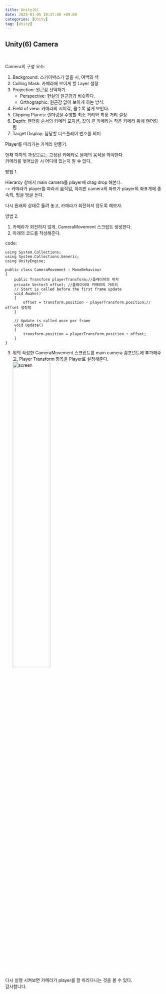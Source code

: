 ```yaml
---
title: Unity(6)
date: 2025-01-05 18:37:00 +09:00
categories: [Unity]
tag: [Unity]
---
```


## Unity(6) Camera
<br>

Camera의 구성 요소:

1. Background: 스카이박스가 없을 시, 여백의 색
2. Culling Mask: 카메라에 보이게 할 Layer 설정
3. Projection: 원근감 선택하기
    - Perspective: 현실의 원근감과 비슷하다.
    - Orthographic: 원근감 없이 보이게 하는 방식.
4. Field of view: 카메라의 시야각, 클수록 넓게 보인다.
5. Clipping Planes: 랜더링을 수행할 최소 거리와 최장 거리 설정
6. Depth: 랜더링 순서의 카메라 포지션, 값이 큰 카메라는 작은 카메라 위에 랜더링 됨
7. Target Display: 담당할 디스플레이 번호를 의미

Player를 따라가는 카메라 만들기.

현재 까지의 과정으로는 고정된 카메라로 물체의 움직을 봐야한다.<br>
카메라를 벗어났을 시 어디에 있는지 알 수 없다.

방법 1.<br>

Hierarcy 창에서 main camera를 player에 drag drop 해본다.<br>
-> 카메라가 player를 따라서 움직임, 하지만 camera의 좌표가 player의 좌표계에 종속되, 빙글 빙글 돈다.<br>

다시 원래의 상태로 돌려 놓고, 카메라가 회전하지 않도록 해보자.<br>

방법 2.<br>

1. 카메라가 회전하지 않게, CameraMovement 스크립트 생성한다.
2. 아래의 코드를 작성해준다.

code:

    using System.Collections;
    using System.Collections.Generic;
    using UnityEngine;

    public class CameraMovement : MonoBehaviour
    {
        public Transform playerTransform;//플레이어의 위치
        private Vector3 offset; //플레이어와 카메라의 거리리
        // Start is called before the first frame update
        void Awake()
        {
            offset = transform.position - playerTransform.position;// offset 설정정
        }

        // Update is called once per frame
        void Update()
        {
            transform.position = playerTransform.position + offset; 
        }
    }

3. 위의 작성한 CameraMovement 스크립트를 main camera 컴포넌트에 추가해주고, Player Transform 항목을 Player로 설정해준다.
<img src="https://github.com/user-attachments/assets/342d59aa-e9ce-4ae8-8731-182f81e2d9b2" width="50%" height="50%" title="px(픽셀) 크기 설정" alt="screen"></img><br>

다시 실행 시켜보면 카메라가 player를 잘 따라다니는 것을 볼 수 있다.
<br>
감사합니다.



